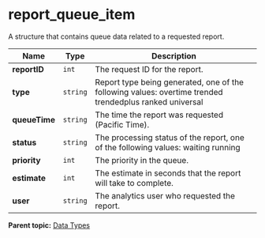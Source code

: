 # report_queue_item

A structure that contains queue data related to a requested report.

|Name|Type|Description|
|----|----|-----------|
|**reportID** |`int` |The request ID for the report.|
|**type** |`string` | Report type being generated, one of the following values: overtime trended trendedplus ranked  universal|
|**queueTime** |`string` | The time the report was requested (Pacific Time). |
|**status** |`string` | The processing status of the report, one of the following values: waiting running |
|**priority** |`int` | The priority in the queue. |
|**estimate** |`int` | The estimate in seconds that the report will take to complete.|
|**user** |`string` | The analytics user who requested the report. |

**Parent topic:** [Data Types](../data_types/datatypes.md)

